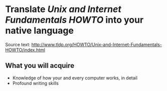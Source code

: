 
Translate _Unix and Internet Fundamentals HOWTO_ into your native language
==========================================================================

Source text:
http://www.tldp.org/HOWTO/Unix-and-Internet-Fundamentals-HOWTO/index.html


What you will acquire
---------------------

* Knowledge of how your and every computer works, in detail
* Profound writing skills
